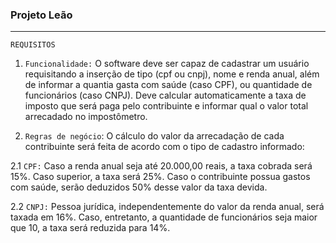 ### Projeto Leão
---
`REQUISITOS`
1. `Funcionalidade:` O software deve ser capaz de cadastrar um usuário requisitando a inserção de tipo (cpf ou cnpj), nome e renda anual, além de informar a quantia gasta com saúde (caso CPF), ou quantidade de funcionários (caso CNPJ). Deve calcular automaticamente a taxa de imposto que será paga pelo contribuinte e informar qual o valor total arrecadado no impostômetro.

2. `Regras de negócio`: O cálculo do valor da arrecadação de cada contribuinte será feita de acordo com o tipo de cadastro informado:

2.1 `CPF:` Caso a renda anual seja até 20.000,00 reais, a taxa cobrada será 15%. Caso superior, a taxa será 25%. Caso o contribuinte possua gastos com saúde, serão deduzidos 50% desse valor da taxa devida.

2.2 `CNPJ:` Pessoa jurídica, independentemente do valor da renda anual, será taxada em 16%. Caso, entretanto, a quantidade de funcionários seja maior que 10, a taxa será reduzida para 14%.
